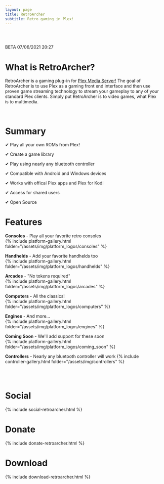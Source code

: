 ```yaml
---
layout: page
title: RetroArcher
subtitle: Retro gaming in Plex!
---
```

<pre>


</pre>
BETA 07/06/2021 20:27
<a name="about"></a>
# What is RetroArcher?

RetroArcher is a gaming plug-in for [Plex Media Server!](www.plex.tv) The goal of RetroArcher is to use Plex as a gaming front end interface and then use proven game streaming technology to stream your gameplay to any of your standard Plex clients. Simply put RetroArcher is to video games, what Plex is to multimedia.
<pre>

</pre>
<a name="summary"></a>
# Summary

✔ Play all your own ROMs from Plex!  
  
✔ Create a game library  
  
✔ Play using nearly any bluetooth controller  
  
✔ Compatible with Android and Windows devices  
  
✔ Works with offical Plex apps and Plex for Kodi  
  
✔ Access for shared users  
  
✔ Open Source  

<a name="features"></a>
# Features

**Consoles** - Play all your favorite retro consoles  
{% include platform-gallery.html folder="/assets/img/platform_logos/consoles" %}

**Handhelds** - Add your favorite handhelds too  
{% include platform-gallery.html folder="/assets/img/platform_logos/handhelds" %}

**Arcades** - "No tokens required"  
{% include platform-gallery.html folder="/assets/img/platform_logos/arcades" %}

**Computers** - All the classics!  
{% include platform-gallery.html folder="/assets/img/platform_logos/computers" %}

**Engines** - And more...  
{% include platform-gallery.html folder="/assets/img/platform_logos/engines" %}

**Coming Soon** - We'll add support for these soon  
{% include platform-gallery.html folder="/assets/img/platform_logos/coming_soon" %}

**Controllers** - Nearly any bluetooth controller will work 
{% include controller-gallery.html folder="/assets/img/controllers" %}

<pre>


</pre>

<a name="social"></a>
# Social
  {% include social-retroarcher.html %}

<a name="donate"></a>
# Donate
  {% include donate-retroarcher.html %}


<a name="download"></a>
# Download
  {% include download-retroarcher.html %}

<pre>

</pre>
